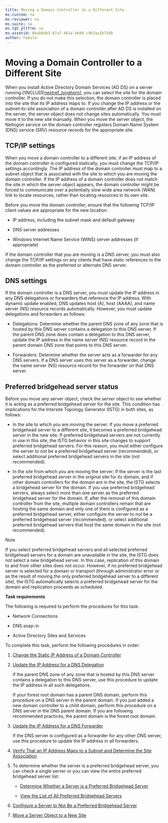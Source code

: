 ```yaml
---
title: Moving a Domain Controller to a Different Site
ms.custom: na
ms.reviewer: na
ms.suite: na
ms.tgt_pltfrm: na
ms.assetid: 6bab0db3-87a7-461e-b6d0-c9b3aa1b75db
author: Femila
---
```

# Moving a Domain Controller to a Different Site
  When you install Active Directory Domain Services \(AD DS\) on a server running [!INCLUDE[nextref_longhorn](../Token/nextref_longhorn_md.md)], you can select the site for the domain controller. If you do not make this selection, the domain controller is placed into the site that its IP address maps to. If you change the IP address or the subnet\-to\-site association of a domain controller after AD DS is installed on the server, the server object does not change sites automatically. You must move it to the new site manually. When you move the server object, the Netlogon service on the domain controller registers Domain Name System \(DNS\) service \(SRV\) resource records for the appropriate site.  
  
## TCP\/IP settings  
 When you move a domain controller to a different site, if an IP address of the domain controller is configured statically, you must change the TCP\/IP settings accordingly. The IP address of the domain controller must map to a subnet object that is associated with the site to which you are moving the domain controller. If the IP address of a domain controller does not match the site in which the server object appears, the domain controller might be forced to communicate over a potentially slow wide area network \(WAN\) link to locate resources, rather than locating resources in its own site.  
  
 Before you move the domain controller, ensure that the following TCP\/IP client values are appropriate for the new location:  
  
-   IP address, including the subnet mask and default gateway  
  
-   DNS server addresses  
  
-   Windows Internet Name Service \(WINS\) server addresses \(if appropriate\)  
  
 If the domain controller that you are moving is a DNS server, you must also change the TCP\/IP settings on any clients that have static references to the domain controller as the preferred or alternate DNS server.  
  
## DNS settings  
 If the domain controller is a DNS server, you must update the IP address in any DNS delegations or forwarders that reference the IP address. With dynamic update enabled, DNS updates host \(A\), host \(AAAA\), and name server \(NS\) resource records automatically. However, you must update delegations and forwarders as follows:  
  
-   Delegations: Determine whether the parent DNS zone of any zone that is hosted by this DNS server contains a delegation to this DNS server. If the parent DNS zone does contain a delegation to this DNS server, update the IP address in the name server \(NS\) resource record in the parent domain DNS zone that points to this DNS server.  
  
-   Forwarders: Determine whether the server acts as a forwarder for any DNS servers. If a DNS server uses this server as a forwarder, change the name server \(NS\) resource record for the forwarder on that DNS server.  
  
## Preferred bridgehead server status  
 Before you move any server object, check the server object to see whether it is acting as a preferred bridgehead server for the site. This condition has implications for the Intersite Topology Generator \(ISTG\) in both sites, as follows:  
  
-   In the site to which you are moving the server: If you move a preferred bridgehead server to a different site, it becomes a preferred bridgehead server in the new site. If preferred bridgehead servers are not currently in use in this site, the ISTG behavior in this site changes to support preferred bridgehead servers. For this reason, you must either configure the server to not be a preferred bridgehead server \(recommended\), or select additional preferred bridgehead servers in the site \(not recommended\).  
  
-   In the site from which you are moving the server: If the server is the last preferred bridgehead server in the original site for its domain, and if other domain controllers for the domain are in the site, the ISTG selects a bridgehead server for the domain. If you use preferred bridgehead servers, always select more than one server as the preferred bridgehead server for the domain. If, after the removal of this domain controller from the site, multiple domain controllers remain that are hosting the same domain and only one of them is configured as a preferred bridgehead server, either configure the server to not be a preferred bridgehead server \(recommended\), or select additional preferred bridgehead servers that host the same domain in the site \(not recommended\).  
  
> [!NOTE]  
>  If you select preferred bridgehead servers and all selected preferred bridgehead servers for a domain are unavailable in the site, the ISTG does not select a new bridgehead server. In this case, replication of this domain to and from other sites does not occur. However, if no preferred bridgehead server is selected for a domain or transport \(through administrator error or as the result of moving the only preferred bridgehead server to a different site\), the ISTG automatically selects a preferred bridgehead server for the domain and replication proceeds as scheduled.  
  
 **Task requirements**  
  
 The following is required to perform the procedures for this task:  
  
-   Network Connections  
  
-   DNS snap\-in  
  
-   Active Directory Sites and Services  
  
 To complete this task, perform the following procedures in order:  
  
1.  [Change the Static IP Address of a Domain Controller](../Topic/Change-the-Static-IP-Address-of-a-Domain-Controller.md)  
  
2.  [Update the IP Address for a DNS Delegation](../Topic/Update-the-IP-Address-for-a-DNS-Delegation.md)  
  
     If the parent DNS zone of any zone that is hosted by this DNS server contains a delegation to this DNS server, use this procedure to update the IP address in all such delegations.  
  
     If your forest root domain has a parent DNS domain, perform this procedure on a DNS server in the parent domain. If you just added a new domain controller to a child domain, perform this procedure on a DNS server in the DNS parent domain. If you are following recommended practices, the parent domain is the forest root domain.  
  
3.  [Update the IP Address for a DNS Forwarder](../Topic/Update-the-IP-Address-for-a-DNS-Forwarder.md)  
  
     If the DNS server is configured as a forwarder for any other DNS server, use this procedure to update the IP address in all forwarders.  
  
4.  [Verify That an IP Address Maps to a Subnet and Determine the Site Association](../Topic/Verify-That-an-IP-Address-Maps-to-a-Subnet-and-Determine-the-Site-Association.md)  
  
5.  To determine whether the server is a preferred bridgehead server, you can check a single server or you can view the entire preferred bridgehead server list:  
  
    -   [Determine Whether a Server is a Preferred Bridgehead Server](../Topic/Determine-Whether-a-Server-is-a-Preferred-Bridgehead-Server.md)  
  
    -   [View the List of All Preferred Bridgehead Servers](../Topic/View-the-List-of-All-Preferred-Bridgehead-Servers.md)  
  
6.  [Configure a Server to Not Be a Preferred Bridgehead Server](../Topic/Configure-a-Server-to-Not-Be-a-Preferred-Bridgehead-Server.md)  
  
7.  [Move a Server Object to a New Site](../Topic/Move-a-Server-Object-to-a-New-Site.md)  
  
  